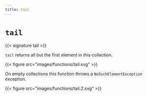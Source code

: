 ```yaml
---
title: tail
---
```


# `tail`

{{< signature tail >}}

`tail` returns all but the first element in this collection.

{{< figure src="images/functions/tail.svg" >}}

On empty collections this function throws a `NoSuchElementException` exception.

{{< figure src="images/functions/tail.2.svg" >}}
